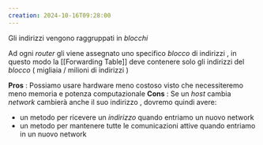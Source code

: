 ```yaml
---
creation: 2024-10-16T09:28:00
---
```

Gli indirizzi vengono raggruppati in *blocchi* 

Ad ogni *router* gli viene assegnato uno specifico *blocco* di indirizzi , in questo modo la [[Forwarding Table]] deve contenere solo gli indirizzi del *blocco* ( migliaia / milioni di indirizzi ) 

**Pros** :
	Possiamo usare hardware meno costoso visto che necessiteremo meno memoria e potenza computazionale 
**Cons** : 
	Se un *host* cambia *network* cambierà anche il suo indirizzo , dovremo quindi avere: 
+ un metodo per ricevere un *indirizzo* quando entriamo un nuovo network
+ un metodo per mantenere tutte le comunicazioni attive quando entriamo in un nuovo network

